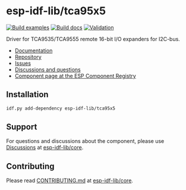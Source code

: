 # esp-idf-lib/tca95x5

[![Build examples](https://github.com/esp-idf-lib/tca95x5/actions/workflows//build.yml/badge.svg)](https://github.com/esp-idf-lib/tca95x5/actions/workflows//build.yml)
[![Build docs](https://github.com/esp-idf-lib/tca95x5/actions/workflows//build-docs.yml/badge.svg)](https://github.com/esp-idf-lib/tca95x5/actions/workflows//build-docs.yml)
[![Validation](https://github.com/esp-idf-lib/tca95x5/actions/workflows//validate-component.yml/badge.svg)](https://github.com/esp-idf-lib/tca95x5/actions/workflows//validate-component.yml)

Driver for TCA9535/TCA9555 remote 16-bit I/O expanders for I2C-bus.

* [Documentation](https://esp-idf-lib.github.io/tca95x5/)
* [Repository](https://github.com/esp-idf-lib/tca95x5)
* [Issues](https://github.com/esp-idf-lib/tca95x5/issues)
* [Discussions and questions](https://github.com/esp-idf-lib/core/discussions)
* [Component page at the ESP Component Registry](https://components.espressif.com/components/esp-idf-lib/tca95x5)

## Installation

```sh
idf.py add-dependency esp-idf-lib/tca95x5
```

## Support

For questions and discussions about the component, please use
[Discussions](https://github.com/esp-idf-lib/core/discussions)
at [esp-idf-lib/core](https://github.com/esp-idf-lib/core).

## Contributing

Please read [CONTRIBUTING.md](https://github.com/esp-idf-lib/core/blob/main/CONTRIBUTING.md)
at [esp-idf-lib/core](https://github.com/esp-idf-lib/core).
